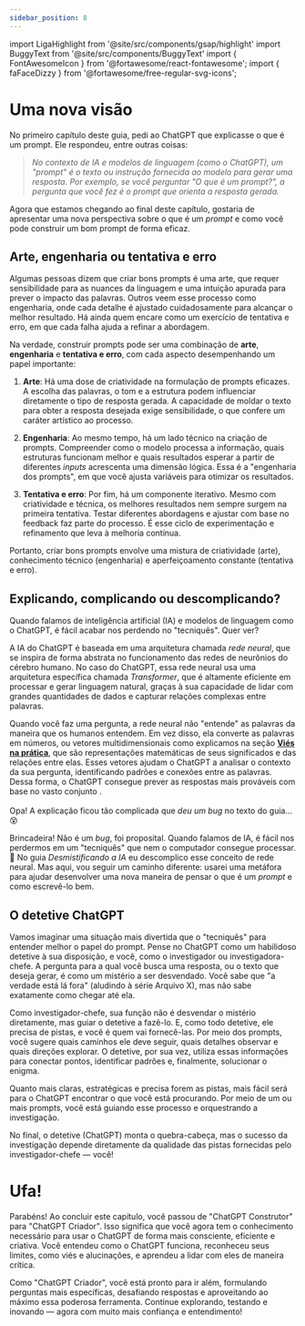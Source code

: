 ```yaml
---
sidebar_position: 8
---
```

import LigaHighlight from '@site/src/components/gsap/highlight'
import BuggyText from '@site/src/components/BuggyText'
import { FontAwesomeIcon } from '@fortawesome/react-fontawesome';
import { faFaceDizzy } from '@fortawesome/free-regular-svg-icons';

# Uma nova visão
<LigaHighlight/>
No primeiro capítulo deste guia, pedi ao ChatGPT que explicasse o que é um prompt. Ele respondeu, entre outras coisas:

>*No contexto de IA e modelos de linguagem (como o ChatGPT), um "prompt" é o texto ou instrução fornecida ao modelo para gerar uma resposta. Por exemplo, se você perguntar "O que é um prompt?", a pergunta que você fez é o prompt que orienta a resposta gerada.*

Agora que estamos chegando ao final deste capítulo, gostaria de apresentar uma nova perspectiva sobre o que é um *prompt* e como você pode construir um bom prompt de forma eficaz.

## Arte, engenharia ou tentativa e erro
Algumas pessoas dizem que criar bons prompts é uma arte, que requer sensibilidade para as nuances da linguagem e uma intuição apurada para prever o impacto das palavras. Outros veem esse processo como engenharia, onde cada detalhe é ajustado cuidadosamente para alcançar o melhor resultado. Há ainda quem encare como um exercício de tentativa e erro, em que cada falha ajuda a refinar a abordagem.

Na verdade, construir prompts pode ser uma combinação de **arte**, **engenharia** e **tentativa e erro**, com cada aspecto desempenhando um papel importante:

1. **Arte**: Há uma dose de criatividade na formulação de prompts eficazes. A escolha das palavras, o tom e a estrutura podem influenciar diretamente o tipo de resposta gerada. A capacidade de moldar o texto para obter a resposta desejada exige sensibilidade, o que confere um caráter artístico ao processo.

2. **Engenharia**: Ao mesmo tempo, há um lado técnico na criação de prompts. Compreender como o modelo processa a informação, quais estruturas funcionam melhor e quais resultados esperar a partir de diferentes *inputs* acrescenta uma dimensão lógica. Essa é a "engenharia dos prompts", em que você ajusta variáveis para otimizar os resultados.

3. **Tentativa e erro**: Por fim, há um componente iterativo. Mesmo com criatividade e técnica, os melhores resultados nem sempre surgem na primeira tentativa. Testar diferentes abordagens e ajustar com base no feedback faz parte do processo. É esse ciclo de experimentação e refinamento que leva à melhoria contínua.

Portanto, criar bons prompts envolve uma mistura de criatividade (arte), conhecimento técnico (engenharia) e aperfeiçoamento constante (tentativa e erro).

## Explicando, complicando ou descomplicando?
Quando falamos de inteligência artificial (IA) e modelos de linguagem como o ChatGPT, é fácil acabar nos perdendo no "tecniquês". Quer ver?

A IA do ChatGPT é baseada em uma arquitetura chamada *rede neural*, que se inspira de forma abstrata no funcionamento das redes de neurônios do cérebro humano. No caso do ChatGPT, essa rede neural usa uma arquitetura específica chamada *Transformer*, que é altamente eficiente em processar e gerar linguagem natural, graças à sua capacidade de lidar com grandes quantidades de dados e capturar relações complexas entre palavras.

Quando você faz uma pergunta, a rede neural não "entende" as palavras da maneira que os humanos entendem. Em vez disso, ela converte as palavras em números, ou vetores multidimensionais como explicamos na seção **[Viés na prática](vies-pratica.md)**, que são representações matemáticas de seus significados e das relações entre elas. Esses vetores ajudam o ChatGPT a analisar o contexto da sua pergunta, identificando padrões e conexões entre as palavras. Dessa forma, o ChatGPT consegue prever as respostas mais prováveis com base no vasto conjunto <BuggyText text="de textos nos quais foi treinado." />. 
<br /><br />Opa! A explicação ficou tão complicada que *deu um bug* no texto do guia... <FontAwesomeIcon icon={faFaceDizzy} /> 😵

Brincadeira! Não é um *bug*, foi proposital. Quando falamos de IA, é fácil nos perdermos em um "tecniquês" que nem o computador consegue processar. 🙂  No guia *Desmistificando a IA* eu descomplico esse conceito de rede neural. Mas aqui, vou seguir um caminho diferente: usarei uma metáfora para ajudar desenvolver uma nova maneira de pensar o que é um *prompt* e como escrevê-lo bem.

## O detetive ChatGPT
Vamos imaginar uma situação mais divertida que o "tecniquês" para entender melhor o papel do prompt. Pense no ChatGPT como um habilidoso detetive à sua disposição, e você, como o investigador ou investigadora-chefe. A pergunta para a qual você busca uma resposta, ou o texto que deseja gerar, é como um mistério a ser desvendado. Você sabe que "a verdade está lá fora" (aludindo à série Arquivo X), mas não sabe exatamente como chegar até ela.

Como investigador-chefe, sua função não é desvendar o mistério diretamente, mas guiar o detetive a fazê-lo. E, como todo detetive, ele precisa de pistas, e você é quem vai fornecê-las. Por meio dos prompts, você sugere quais caminhos ele deve seguir, quais detalhes observar e quais direções explorar. O detetive, por sua vez, utiliza essas informações para conectar pontos, identificar padrões e, finalmente, solucionar o enigma.

Quanto mais claras, estratégicas e precisa forem as pistas, mais fácil será para o ChatGPT encontrar o que você está procurando. Por meio de um ou mais prompts, você está guiando esse processo e orquestrando a investigação.

No final, o detetive (ChatGPT) monta o quebra-cabeça, mas o sucesso da investigação depende diretamente da qualidade das pistas fornecidas pelo investigador-chefe — você!

# Ufa!
Parabéns! Ao concluir este capítulo, você passou de "ChatGPT Construtor" para "ChatGPT Criador". Isso significa que você agora tem o conhecimento necessário para usar o ChatGPT de forma mais consciente, eficiente e criativa. Você entendeu como o ChatGPT funciona, reconheceu seus limites, como viés e alucinações, e aprendeu a lidar com eles de maneira crítica.

Como "ChatGPT Criador", você está pronto para ir além, formulando perguntas mais específicas, desafiando respostas e aproveitando ao máximo essa poderosa ferramenta. Continue explorando, testando e inovando — agora com muito mais confiança e entendimento!